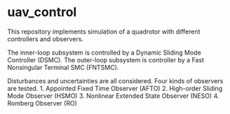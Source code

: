 # uav_control
This repository implements simulation of a quadrotor with different controllers and observers.

The inner-loop subsystem is controlled by a Dynamic Sliding Mode Controller (DSMC).
The outer-loop subsystem is controller by a Fast Nonsingular Terminal SMC (FNTSMC).

Disturbances and uncertainties are all considered.
Four kinds of observers are tested.
    1. Appointed Fixed Time Observer (AFTO)
    2. High-order Sliding Mode Observer (HSMO)
    3. Nonlinear Extended State Observer (NESO)
    4. Romberg Observer (RO) 
